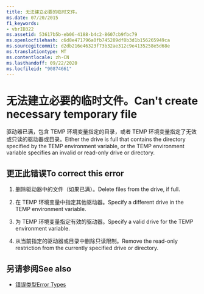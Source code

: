 ```yaml
---
title: 无法建立必要的临时文件。
ms.date: 07/20/2015
f1_keywords:
- vbrID322
ms.assetid: 53617b5b-eb06-4188-b4c2-8607cb9fbc79
ms.openlocfilehash: c6d8e471796a0fb745289df8b3d1b156265949ca
ms.sourcegitcommit: d2db216e46323f73b32ae312c9e4135258e5d68e
ms.translationtype: MT
ms.contentlocale: zh-CN
ms.lasthandoff: 09/22/2020
ms.locfileid: "90874661"
---
```

# <a name="cant-create-necessary-temporary-file"></a><span data-ttu-id="b1d92-102">无法建立必要的临时文件。</span><span class="sxs-lookup"><span data-stu-id="b1d92-102">Can't create necessary temporary file</span></span>

<span data-ttu-id="b1d92-103">驱动器已满，包含 TEMP 环境变量指定的目录，或者 TEMP 环境变量指定了无效或只读的驱动器或目录。</span><span class="sxs-lookup"><span data-stu-id="b1d92-103">Either the drive is full that contains the directory specified by the TEMP environment variable, or the TEMP environment variable specifies an invalid or read-only drive or directory.</span></span>  
  
## <a name="to-correct-this-error"></a><span data-ttu-id="b1d92-104">更正此错误</span><span class="sxs-lookup"><span data-stu-id="b1d92-104">To correct this error</span></span>  
  
1. <span data-ttu-id="b1d92-105">删除驱动器中的文件（如果已满）。</span><span class="sxs-lookup"><span data-stu-id="b1d92-105">Delete files from the drive, if full.</span></span>  
  
2. <span data-ttu-id="b1d92-106">在 TEMP 环境变量中指定其他驱动器。</span><span class="sxs-lookup"><span data-stu-id="b1d92-106">Specify a different drive in the TEMP environment variable.</span></span>  
  
3. <span data-ttu-id="b1d92-107">为 TEMP 环境变量指定有效的驱动器。</span><span class="sxs-lookup"><span data-stu-id="b1d92-107">Specify a valid drive for the TEMP environment variable.</span></span>  
  
4. <span data-ttu-id="b1d92-108">从当前指定的驱动器或目录中删除只读限制。</span><span class="sxs-lookup"><span data-stu-id="b1d92-108">Remove the read-only restriction from the currently specified drive or directory.</span></span>  
  
## <a name="see-also"></a><span data-ttu-id="b1d92-109">另请参阅</span><span class="sxs-lookup"><span data-stu-id="b1d92-109">See also</span></span>

- [<span data-ttu-id="b1d92-110">错误类型</span><span class="sxs-lookup"><span data-stu-id="b1d92-110">Error Types</span></span>](../../programming-guide/language-features/error-types.md)
